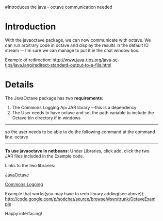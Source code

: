 #Introduces the java - octave communication needed

# Introduction #
With the javaoctave package, we can now communicate with octave. We can run arbitrary code in octave and display the results in the default IO stream -- I'm sure we can manage to put it in the chat window box.

Example of redirection: http://www.java-tips.org/java-se-tips/java.lang/redirect-standard-output-to-a-file.html


# Details #
The JavaOctave package has two **requirements**:
  1. The Commons Logging Api JAR library --this is a dependency
  1. The User needs to have octave and set the path variable to include the Octave bin directory if in windows

---

so the user needs to be able to do the following command at the command line: octave

---

**To use javaoctave in netbeans:** Under Libraries, click add, click the two JAR files included in the Example code.


Links to the two libraries:

[JavaOctave](http://kenai.com/projects/javaoctave/pages/Home)

[Commons Logging](http://commons.apache.org/logging/)

Example that works(you may have to redo library adding(see above)):
http://code.google.com/p/sodchat/source/browse/#svn/trunk/OctaveExample


Happy interfacing!
